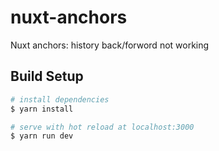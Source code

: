 # nuxt-anchors

Nuxt anchors: history back/forword not working

## Build Setup

``` bash
# install dependencies
$ yarn install

# serve with hot reload at localhost:3000
$ yarn run dev
```

